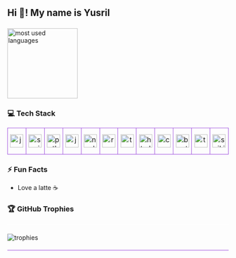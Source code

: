 <h2 align="left">Hi 👋! My name is Yusril</h2>

###

<div align="left">
  <img 
    src="https://github-readme-stats.vercel.app/api/top-langs?username=virtuezzysm202&layout=compact&card_width=400&langs_count=6&theme=tokyonight&hide_border=false" 
    height="160" 
    alt="most used languages" 
  />
</div>

###

<h3 align="left">💻 Tech Stack</h3>

<div align="left">
  <table>
    <tr>
      <td align="center" width="60" height="60" style="border: 1px solid #9d4edd; border-radius: 8px; padding: 5px;">
        <img src="https://cdn.jsdelivr.net/gh/devicons/devicon/icons/java/java-original.svg" height="30" alt="java logo" />
      </td>
      <td align="center" width="60" height="60" style="border: 1px solid #9d4edd; border-radius: 8px; padding: 5px;">
        <img src="https://cdn.jsdelivr.net/gh/devicons/devicon/icons/spring/spring-original.svg" height="30" alt="spring logo" />
      </td>
      <td align="center" width="60" height="60" style="border: 1px solid #9d4edd; border-radius: 8px; padding: 5px;">
        <img src="https://cdn.jsdelivr.net/gh/devicons/devicon/icons/python/python-original.svg" height="30" alt="python logo" />
      </td>
      <td align="center" width="60" height="60" style="border: 1px solid #9d4edd; border-radius: 8px; padding: 5px;">
        <img src="https://cdn.jsdelivr.net/gh/devicons/devicon/icons/javascript/javascript-original.svg" height="30" alt="javascript logo" />
      </td>
      <td align="center" width="60" height="60" style="border: 1px solid #9d4edd; border-radius: 8px; padding: 5px;">
        <img src="https://cdn.jsdelivr.net/gh/devicons/devicon/icons/nodejs/nodejs-original.svg" height="30" alt="nodejs logo" />
      </td>
      <td align="center" width="60" height="60" style="border: 1px solid #9d4edd; border-radius: 8px; padding: 5px;">
        <img src="https://cdn.jsdelivr.net/gh/devicons/devicon/icons/react/react-original.svg" height="30" alt="react logo" />
      </td>
      <td align="center" width="60" height="60" style="border: 1px solid #9d4edd; border-radius: 8px; padding: 5px;">
        <img src="https://cdn.jsdelivr.net/gh/devicons/devicon/icons/typescript/typescript-original.svg" height="30" alt="typescript logo" />
      </td>
      <td align="center" width="60" height="60" style="border: 1px solid #9d4edd; border-radius: 8px; padding: 5px;">
        <img src="https://cdn.jsdelivr.net/gh/devicons/devicon/icons/html5/html5-original.svg" height="30" alt="html5 logo" />
      </td>
      <td align="center" width="60" height="60" style="border: 1px solid #9d4edd; border-radius: 8px; padding: 5px;">
        <img src="https://cdn.jsdelivr.net/gh/devicons/devicon/icons/css3/css3-original.svg" height="30" alt="css3 logo" />
      </td>
      <td align="center" width="60" height="60" style="border: 1px solid #9d4edd; border-radius: 8px; padding: 5px;">
        <img src="https://cdn.jsdelivr.net/gh/devicons/devicon/icons/bootstrap/bootstrap-original.svg" height="30" alt="bootstrap logo" />
      </td>
      <td align="center" width="60" height="60" style="border: 1px solid #9d4edd; border-radius: 8px; padding: 5px;">
        <img src="https://cdn.jsdelivr.net/gh/devicons/devicon/icons/tensorflow/tensorflow-original.svg" height="30" alt="tensorflow logo" />
      </td>
      <td align="center" width="60" height="60" style="border: 1px solid #9d4edd; border-radius: 8px; padding: 5px;">
        <img src="https://scikit-learn.org/stable/_static/scikit-learn-logo-small.png" height="30" alt="scikit learn logo" />
      </td>
    </tr>
  </table>
</div>

###

<h3 align="left">⚡ Fun Facts</h3>
<ul>
  <li>Love a latte ☕</li>
</ul>

###

<h3 align="left">🏆 GitHub Trophies</h3>

<hr style="border: 0; height: 1px; background: #ffffff; margin: 20px 0;" />

<div align="left">
  <img 
    src="https://github-profile-trophy.vercel.app/?username=virtuezzysm202&theme=tokyonight&column=4&margin-w=10&margin-h=10" 
    alt="trophies" 
  />
</div>

<hr style="border: 0; height: 1px; background: #9d4edd; margin: 20px 0;" />
